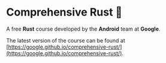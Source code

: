 # Comprehensive Rust 🦀

A free **Rust** course developed by the **Android** team at **Google**.

The latest version of the course can be found at
[https://google.github.io/comprehensive-rust/](https://google.github.io/comprehensive-rust/). 

